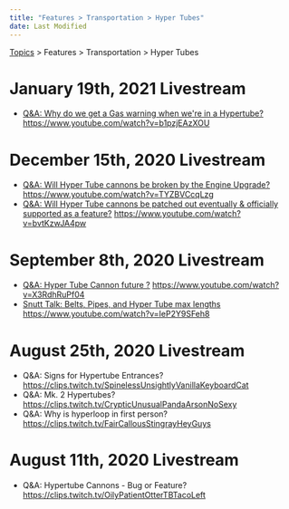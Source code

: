 ```yaml
---
title: "Features > Transportation > Hyper Tubes"
date: Last Modified
---
```

[Topics](../../../topics.md) > Features > Transportation > Hyper Tubes

# January 19th, 2021 Livestream
* [Q&A: Why do we get a Gas warning when we're in a Hypertube?](../../../transcriptions/yt-b1pzjEAzXOU.md) https://www.youtube.com/watch?v=b1pzjEAzXOU

# December 15th, 2020 Livestream
* [Q&A: Will Hyper Tube cannons be broken by the Engine Upgrade?](../../../transcriptions/yt-TYZBVCcqLzg.md) https://www.youtube.com/watch?v=TYZBVCcqLzg
* [Q&A: Will Hyper Tube cannons be patched out eventually & officially supported as a feature?](../../../transcriptions/yt-bvtKzwJA4pw.md) https://www.youtube.com/watch?v=bvtKzwJA4pw

# September 8th, 2020 Livestream
* [Q&A: Hyper Tube Cannon future ?](../../../transcriptions/yt-X3RdhRuPf04.md) https://www.youtube.com/watch?v=X3RdhRuPf04
* [Snutt Talk: Belts, Pipes, and Hyper Tube max lengths](../../../transcriptions/yt-IeP2Y9SFeh8.md) https://www.youtube.com/watch?v=IeP2Y9SFeh8

# August 25th, 2020 Livestream
* Q&A: Signs for Hypertube Entrances? https://clips.twitch.tv/SpinelessUnsightlyVanillaKeyboardCat
* Q&A: Mk. 2 Hypertubes? https://clips.twitch.tv/CrypticUnusualPandaArsonNoSexy
* Q&A: Why is hyperloop in first person? https://clips.twitch.tv/FairCallousStingrayHeyGuys

# August 11th, 2020 Livestream
* Q&A: Hypertube Cannons - Bug or Feature? https://clips.twitch.tv/OilyPatientOtterTBTacoLeft
